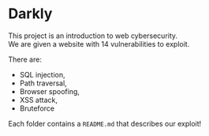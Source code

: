 # Darkly

This project is an introduction to web cybersecurity. \
We are given a website with 14 vulnerabilities to exploit.

There are:
- SQL injection,
- Path traversal,
- Browser spoofing,
- XSS attack,
- Bruteforce

Each folder contains a `README.md` that describes our exploit!
